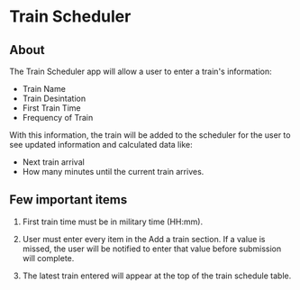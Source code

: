 # Train Scheduler

## About

The Train Scheduler app will allow a user to enter a train's information:

- Train Name
- Train Desintation
- First Train Time
- Frequency of Train

With this information, the train will be added to the scheduler for the user to see updated information and calculated data like: 

- Next train arrival 
- How many minutes until the current train arrives.


## Few important items

1) First train time must be in military time (HH:mm).

2) User must enter every item in the Add a train section. If a value is missed, the user will be notified to enter that value before submission will complete.

3) The latest train entered will appear at the top of the train schedule table. 




